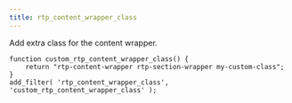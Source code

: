 ```yaml
---
title: rtp_content_wrapper_class
---
```


Add extra class for the content wrapper.

    
    function custom_rtp_content_wrapper_class() {
        return "rtp-content-wrapper rtp-section-wrapper my-custom-class";
    }
    add_filter( 'rtp_content_wrapper_class', 'custom_rtp_content_wrapper_class' );
